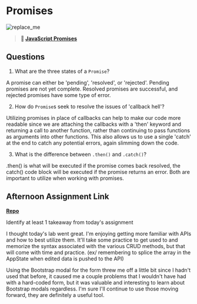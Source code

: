 # Promises

![replace_me](https://codeworks.blob.core.windows.net/public/assets/img/illustrations/placeholder.svg)

> **📖 [JavaScript Promises](https://codeworksacademy.com/fs-student-guide/resources/wk4/02-Promises)**

## Questions

1. What are the three states of a `Promise`?

A promise can either be 'pending', 'resolved', or 'rejected'. Pending promises are not yet complete. Resolved promises are successful, and rejected promises have some type of error. 

2. How do `Promise`s seek to resolve the issues of 'callback hell'?

Utilizing promises in place of callbacks can help to make our code more readable since we are attaching the callbacks with a 'then' keyword and returning a call to another function, rather than continuing to pass functions as arguments into other functions. This also allows us to use a single 'catch' at the end to catch any potential errors, again slimming down the code.

3. What is the difference between `.then()` and `.catch()`?

.then() is what will be executed if the promise comes back resolved, the catch() code block will be executed if the promise returns an error. Both are important to utilize when working with promises.

## Afternoon Assignment Link

**[Repo](https://github.com/ElizabethKeyes/async-gregs-list)**

Identify at least 1 takeaway from today's assignment

I thought today's lab went great. I'm enjoying getting more familiar with APIs and how to best utilize them. It'll take some practice to get used to and memorize the syntax associated with the various CRUD methods, but that will come with time and practice. (ex/ remembering to splice the array in the AppState when edited data is pushed to the API)

Using the Bootstrap modal for the form threw me off a little bit since I hadn't used that before, it caused me a couple problems that I wouldn't have had with a hard-coded form, but it was valuable and interesting to learn about Bootstrap modals regardless. I'm sure I'll continue to use those moving forward, they are definitely a useful tool.